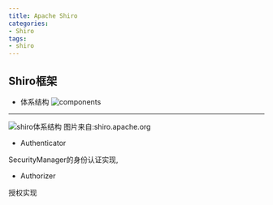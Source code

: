 ```yaml
---
title: Apache Shiro
categories:
- Shiro
tags: 
- shiro
---
```


## Shiro框架

* 体系结构
![components](http://shiro.apache.org/assets/images/ShiroBasicArchitecture.png)
---

![shiro体系结构](http://shiro.apache.org/assets/images/ShiroArchitecture.png) 图片来自:shiro.apache.org

* Authenticator

SecurityManager的身份认证实现,

* Authorizer

授权实现